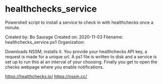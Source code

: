 # healthchecks_service

Powershell script to install a service to check in with healthchecks once a minute.


Created by:    Bo Saurage
Created on:    2020-11-03
Filename:      healthchecks_service.ps1
Organization:  

Downloads NSSM, installs it. You provide your healthchecks API key, a request is made for a unique url.
A ps1 file is written to disk and a service is set up to run this at an interval of your choosing.
Finally you get to open the checks webpage where you enable notifications.

https://healthchecks.io/
https://nssm.cc/

